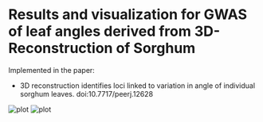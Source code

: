 # Results and visualization for GWAS of leaf angles derived from 3D-Reconstruction of Sorghum

Implemented in the paper:

  * 3D reconstruction identifies loci linked to variation in angle of individual sorghum leaves. doi:10.7717/peerj.12628


![plot](./Sorghum-3D-Reconstruction/Fig_2.png)
![plot](./Sorghum-3D-Reconstruction/Fig_3.png)
